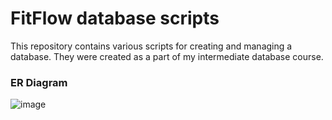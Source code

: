 # FitFlow database scripts

This repository contains various scripts for creating and managing a database. They were created as a part of my intermediate database course.

### ER Diagram

![image](https://github.com/user-attachments/assets/52c64861-8c83-4cca-896f-96cc86e20e01)
